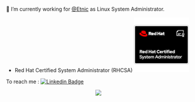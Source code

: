 <!--
**abdelhousni/abdelhousni** is a ✨ _special_ ✨ repository because its `README.md` (this file) appears on your GitHub profile.

Here are some ideas to get you started:

- 🔭 I’m currently working on ...
- 🌱 I’m currently learning ...
- 👯 I’m looking to collaborate on ...
- 🤔 I’m looking for help with ...
- 💬 Ask me about ...
- 📫 How to reach me: ...
- 😄 Pronouns: ...
- ⚡ Fun fact: ...
-->

🔭 I’m currently working for [@Etnic](https://etnic.be) as Linux System Administrator.

* Red Hat Certified System Administrator (RHCSA) [<img src="red-hat-certified-system-administrator-rhcsa.png">](https://www.credly.com/badges/28c12d0e-318a-4cef-a5d6-ed144a377393/public_url)

To reach me : [![Linkedin Badge](https://img.shields.io/badge/abdelhousni-0A66C2?style=flat&logo=Linkedin&logoColor=white&labelColor=0A66C2&link=https://www.linkedin.com/in/abdelhousni/)](https://www.linkedin.com/in/abdelhousni/)
<br>
<p align="center">
  <img src="https://github-readme-stats.vercel.app/api?username=abdelhousni&show_icons=true&count_private=true&custom_title=Github%20Stats&theme=dracula&include_all_commits=true">
</p>
